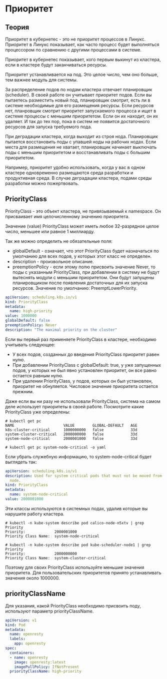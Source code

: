 # Приоритет

## Теория

Приоритет в кубернетес - это не приоритет процессов в Линукс.
Приоритет в Линукс показывает, как часто процесс будет выполняться
процессором по сравнению с другими процессами в системе.

Приоритет в кубернетес показывает, кого первым выкинут из кластера,
если в кластере будут заканчиваться ресурсы.

Приоритет устанавливается на под. Это целое число, чем оно больше,
тем важнее модуль для системы.

За распределение подов по нодам кластера отвечает планировщик (scheduler).
В своей работе он учитывает приоритет подов. Если вы пытаетесь разместить
новый под, планировщик смотрит, есть ли в системе необходимые для его
размещения ресурсы. Если ресурсов нет, планровщик смотрит приоритет
запускаемого процесса и ищет в системе процессы с меньшим приоритетом. 
Если он их находит, он их удаляет. И так до тех пор, пока в систем не
появится достаточного ресурсов для запуска требуемого пода.

При деградации кластера, когда выходит из строя нода. Планировщик пытается 
восстановить поды с упавшей ноды на рабочих нодах. Если места для размещения
не хватает, планировщик начинает выключать поды с меньшим приоритетом и 
восстанавливать поды с большим приоритетом.

Например, приоритет удобно использовать, когда у вас в одном кластере 
одновременно размещаются среда разработки и продуктивная среда. В случае 
деградации кластера, подами среды разработки можно пожертвовать.

## PriorityClass

PriorityClass - это объект кластера, не привязываемый к namespace. Он
присваивает имя целочисленному значению приоритета.

Значение (value) PriorityClass может иметь любое 32-разрядное целое число, 
меньшее или равное 1 миллиарду.

Так же можно определить не обязательные поля:
* globalDefault - означает, что этот PriorityClass будет назначаться по
умолчанию для всех подов, у которых этот класс не определен.
* description - произвольное описание.
* preemptionPolicy - если этому полю присвоить значение Never, то поды с
указанным PriorityClass, при добавлении в систему не будут вытеснять модули
с меньшим приоритетом. Они будут запущены планировщиком после появления достаточных
для их запуска ресурсов. Значение по умолчанию: PreemptLowerPriority.

```yaml
apiVersion: scheduling.k8s.io/v1
kind: PriorityClass
metadata:
  name: high-priority
value: 1000000
globalDefault: false
preemptionPolicy: Never
description: "The maximal priority on the cluster"
```

Если вы первый раз применяете PriorityClass в кластере, необходимо учитывать
следующее:
* У всех подов, созданных до введения PriorityClass приоритет равен нулю.
* При добавлении PriorityClass с globalDefault: true, у уже запущенных подов, у которых
не был явно установлен приоритет, он все равно остается равным нулю.
* При удалении PriorityClass, у подов, которых он был установлен, приоритет
не обнуляется. Числовое значение приоритета остается прежним.

Даже если вы ни разу не использовали PriorityClass, система на самом деле 
использует приоритеты в своей работе. Посмотрите какие PriorityClass уже
определены:

    # kubectl get pc
    NAME                      VALUE        GLOBAL-DEFAULT   AGE
    k8s-cluster-critical      1000000000   false            33d
    system-cluster-critical   2000000000   false            33d
    system-node-critical      2000001000   false            33d
    
    # kubectl get pc system-node-critical -o yaml

Если убрать служебную информацию, то system-node-critical будет выглядеть так:

```yaml
apiVersion: scheduling.k8s.io/v1
description: Used for system critical pods that must not be moved from their current
  node.
kind: PriorityClass
metadata:
  name: system-node-critical
value: 2000001000
```

Эти классы используются в системных подах, удалив которые вы нарушите работу
кластера. 

    # kubectl -n kube-system describe pod calico-node-n5xtv | grep Priority
    Priority:             2000001000
    Priority Class Name:  system-node-critical

    # kubectl -n kube-system describe pod kube-scheduler-node1 | grep Priority
    Priority:             2000000000
    Priority Class Name:  system-cluster-critical

Поэтому для своих PriorityClass используйте меньшие значения приоритета. 
Для пользовательских приоритетов принято устанавливать значения около 1000000.

## priorityClassName

Для указания, какой PriorityClass необходимо присвоить поду, используют параметр
priorityClassName.

```yaml
apiVersion: v1
kind: Pod
metadata:
  name: openresty
  labels:
    app: openresty
spec:
  containers:
  - name: openresty
    image: openresty:latest
    imagePullPolicy: IfNotPresent
  priorityClassName: high-priority
```
